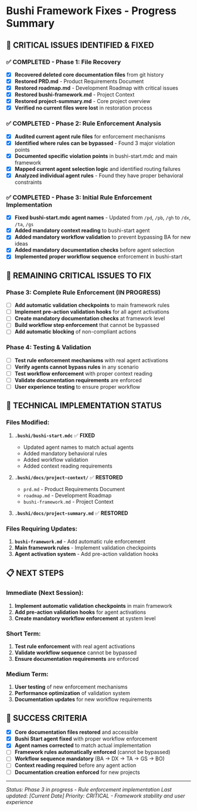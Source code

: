 # Bushi Framework Fixes - Progress Summary

## 🎯 **CRITICAL ISSUES IDENTIFIED & FIXED**

### ✅ **COMPLETED - Phase 1: File Recovery**
- [x] **Recovered deleted core documentation files** from git history
- [x] **Restored PRD.md** - Product Requirements Document
- [x] **Restored roadmap.md** - Development Roadmap with critical issues
- [x] **Restored bushi-framework.md** - Project Context
- [x] **Restored project-summary.md** - Core project overview
- [x] **Verified no current files were lost** in restoration process

### ✅ **COMPLETED - Phase 2: Rule Enforcement Analysis**
- [x] **Audited current agent rule files** for enforcement mechanisms
- [x] **Identified where rules can be bypassed** - Found 3 major violation points
- [x] **Documented specific violation points** in bushi-start.mdc and main framework
- [x] **Mapped current agent selection logic** and identified routing failures
- [x] **Analyzed individual agent rules** - Found they have proper behavioral constraints

### ✅ **COMPLETED - Phase 3: Initial Rule Enforcement Implementation**
- [x] **Fixed bushi-start.mdc agent names** - Updated from `/pd`, `/pb`, `/gh` to `/dx`, `/ta`, `/gs`
- [x] **Added mandatory context reading** to bushi-start agent
- [x] **Added mandatory workflow validation** to prevent bypassing BA for new ideas
- [x] **Added mandatory documentation checks** before agent selection
- [x] **Implemented proper workflow sequence** enforcement in bushi-start

## 🚨 **REMAINING CRITICAL ISSUES TO FIX**

### **Phase 3: Complete Rule Enforcement (IN PROGRESS)**
- [ ] **Add automatic validation checkpoints** to main framework rules
- [ ] **Implement pre-action validation hooks** for all agent activations
- [ ] **Create mandatory documentation checks** at framework level
- [ ] **Build workflow step enforcement** that cannot be bypassed
- [ ] **Add automatic blocking** of non-compliant actions

### **Phase 4: Testing & Validation**
- [ ] **Test rule enforcement mechanisms** with real agent activations
- [ ] **Verify agents cannot bypass rules** in any scenario
- [ ] **Test workflow enforcement** with proper context reading
- [ ] **Validate documentation requirements** are enforced
- [ ] **User experience testing** to ensure proper workflow

## 🔧 **TECHNICAL IMPLEMENTATION STATUS**

### **Files Modified:**
1. **`.bushi/bushi-start.mdc`** ✅ **FIXED**
   - Updated agent names to match actual agents
   - Added mandatory behavioral rules
   - Added workflow validation
   - Added context reading requirements

2. **`.bushi/docs/project-context/`** ✅ **RESTORED**
   - `prd.md` - Product Requirements Document
   - `roadmap.md` - Development Roadmap
   - `bushi-framework.md` - Project Context

3. **`.bushi/docs/project-summary.md`** ✅ **RESTORED**

### **Files Requiring Updates:**
1. **`bushi-framework.md`** - Add automatic rule enforcement
2. **Main framework rules** - Implement validation checkpoints
3. **Agent activation system** - Add pre-action validation hooks

## 📋 **NEXT STEPS**

### **Immediate (Next Session):**
1. **Implement automatic validation checkpoints** in main framework
2. **Add pre-action validation hooks** for agent activations
3. **Create mandatory workflow enforcement** at system level

### **Short Term:**
1. **Test rule enforcement** with real agent activations
2. **Validate workflow sequence** cannot be bypassed
3. **Ensure documentation requirements** are enforced

### **Medium Term:**
1. **User testing** of new enforcement mechanisms
2. **Performance optimization** of validation system
3. **Documentation updates** for new workflow requirements

## 🎯 **SUCCESS CRITERIA**

- [x] **Core documentation files restored** and accessible
- [x] **Bushi Start agent fixed** with proper workflow enforcement
- [x] **Agent names corrected** to match actual implementation
- [ ] **Framework rules automatically enforced** (cannot be bypassed)
- [ ] **Workflow sequence mandatory** (BA → DX → TA → GS → BO)
- [ ] **Context reading required** before any agent action
- [ ] **Documentation creation enforced** for new projects

---
*Status: Phase 3 in progress - Rule enforcement implementation*
*Last updated: [Current Date]*
*Priority: CRITICAL - Framework stability and user experience*
